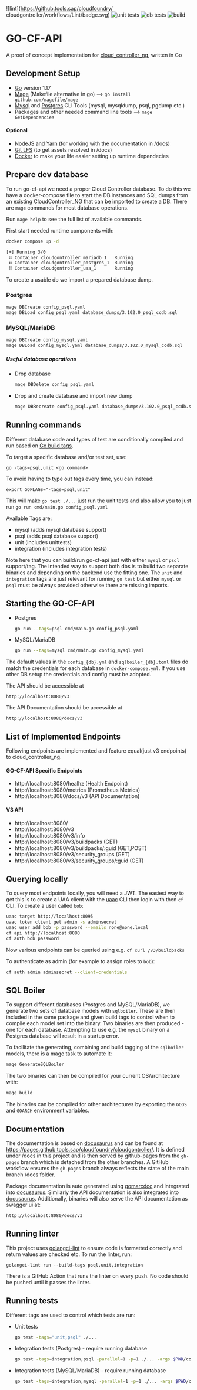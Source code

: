 ![lint](https://github.tools.sap/cloudfoundry/ cloudgontroller/workflows/Lint/badge.svg) ![unit tests](https://github.tools.sap/cloudfoundry/cloudgontroller/workflows/Run%20unit%20tests/badge.svg) ![db tests](https://github.tools.sap/cloudfoundry/cloudgontroller/workflows/Run%20database%20tests/badge.svg) ![build](https://github.tools.sap/cloudfoundry/cloudgontroller/workflows/Build%20binaries/badge.svg)

# GO-CF-API
A proof of concept implementation for [cloud_controller_ng](https://github.com/cloudfoundry/cloud_controller_ng), written in Go

## Development Setup
- [Go](https://golang.org/dl) version 1.17
- [Mage](https://github.com/magefile/mage) (Makefile alternative in go) --> `go install github.com/magefile/mage`
- [Mysql](https://mariadb.com/kb/en/mysql-command-line-client/) and [Postgres](https://www.postgresql.org/docs/13/app-psql.html) CLI Tools (mysql, mysqldump, psql, pgdump etc.)
- Packages and other needed command line tools --> `mage GetDependencies`
#### Optional
- [NodeJS](https://nodejs.org/en/) and [Yarn](https://yarnpkg.com/) (for working with the documentation in /docs)
- [Git LFS](https://git-lfs.github.com/) (to get assets resolved in /docs)
- [Docker](https://www.docker.com/) to make your life easier setting up runtime dependecies

## Prepare dev database
To run go-cf-api we need a proper Cloud Controller database.
To do this we have a docker-compose file to start the DB instances and SQL dumps from an existing CloudController_NG that can be imported to create a DB.
There are `mage` commands for most database operations.

Run `mage help` to see the full list of available commands.

First start needed runtime components with:
```bash
docker compose up -d 

[+] Running 3/0
 ⠿ Container cloudgontroller_mariadb_1   Running                                                                                                                                                                                                                                                                   0.0s
 ⠿ Container cloudgontroller_postgres_1  Running                                                                                                                                                                                                                                                                   0.0s
 ⠿ Container cloudgontroller_uaa_1       Running 
```
To create a usable db we import a prepared database dump.
### Postgres
```bash
mage DBCreate config_psql.yaml
mage DBLoad config_psql.yaml database_dumps/3.102.0_psql_ccdb.sql
```

### MySQL/MariaDB
```bash
mage DBCreate config_mysql.yaml
mage DBLoad config_mysql.yaml database_dumps/3.102.0_mysql_ccdb.sql
```

##### Useful database operations
* Drop database
	```bash
	mage DBDelete config_psql.yaml
	```
* Drop and create database and import new dump
	```bash
	mage DBRecreate config_psql.yaml database_dumps/3.102.0_psql_ccdb.sql
	```

## Running commands
Different database code and types of test are conditionally compiled and run based on [Go build tags](https://pkg.go.dev/cmd/go#hdr-Build_constraints).

To target a specific database and/or test set, use:
```
go -tags=psql,unit <go command>
```

To avoid having to type out tags every time, you can instead:
```
export GOFLAGS="-tags=psql,unit"
```

This will make `go test ./...` just run the unit tests and also allow you to just run `go run cmd/main.go config_psql.yaml`

Available Tags are:
- mysql (adds mysql database support)
- psql (adds psql database support)
- unit (includes unittests)
- integration (includes integration tests)

Note here that you can build/run go-cf-api just with either `mysql` or `psql` support/tag.
The intended way to support both dbs is to build two separate binaries and depending on the backend use the fitting one.
The `unit` and `integration` tags are just relevant for running `go test` but either `mysql` or `psql` must be always provided otherwise there are missing imports. 

## Starting the GO-CF-API
* Postgres
	```bash
	go run --tags=psql cmd/main.go config_psql.yaml
	```
* MySQL/MariaDB
	```bash
	go run --tags=mysql cmd/main.go config_mysql.yaml
	```

The default values in the `config_{db}.yml` and `sqlboiler_{db}.toml` files do match the credentials for each database in `docker-compose.yml`.
If you use other DB setup the credentials and config must be adopted.

The API should be accessible at
```
http://localhost:8080/v3
```

The API Documentation should be accessible at
```
http://localhost:8080/docs/v3
```

## List of Implemented Endpoints
Following endpoints are implemented and feature equal(just v3 endpoints) to cloud_controller_ng.


#### GO-CF-API Specific Endpoints
- http://localhost:8080/healhz (Health Endpoint)
- http://localhost:8080/metrics (Prometheus Metrics)
- http://localhost:8080/docs/v3 (API Documentation)
#### V3 API
- http://localhost:8080/
- http://localhost:8080/v3
- http://localhost:8080/v3/info
- http://localhost:8080/v3/buildpacks (GET)
- http://localhost:8080/v3/buildpacks/:guid (GET,POST)
- http://localhost:8080/v3/security_groups (GET)
- http://localhost:8080/v3/security_groups/:guid (GET)


## Querying locally
To query most endpoints locally, you will need a JWT. The easiest way to get this is to create a UAA client with the [uaac](https://github.com/cloudfoundry/cf-uaac) CLI then login with then `cf` CLI. To create a user called `bob`:
```bash
uaac target http://localhost:8095
uaac token client get admin -s adminsecret
uaac user add bob -p password --emails none@none.local
cf api http://localhost:8080
cf auth bob password
```

Now various endpoints can be queried using e.g. `cf curl /v3/buildpacks`

To authenticate as admin (for example to assign roles to `bob`):
```bash
cf auth admin adminsecret --client-credentials
```

## SQL Boiler
To support different databases (Postgres and MySQL/MariaDB), we generate two sets of database models with `sqlboiler`. These are then included in the same package and given build tags to control when to compile each model set into the binary. Two binaries are then produced - one for each database. Attempting to use e.g. the `mysql` binary on a Postgres database will result in a startup error.

To facilitate the generating, combining and build tagging of the `sqlboiler` models, there is a mage task to automate it:
```bash
mage GenerateSQLBoiler
```

The two binaries can then be compiled for your current OS/architecture with:
```bash
mage build
```

The binaries can be compiled for other architectures by exporting the `GOOS` and `GOARCH` environment variables.

## Documentation

The documentation is based on [docusaurus]() and can be found at https://pages.github.tools.sap/cloudfoundry/cloudgontroller/.
It is defined under /docs in this project and is then served by github-pages from the `gh-pages` branch which is detached from the other branches.
A GitHub workflow ensures the `gh-pages` branch always reflects the state of the main branch /docs folder.

Package documentation is auto generated using [gomarcdoc]() and integrated into [docusaurus]().
Similarly the API documentation is also integrated into [docusaurus]().
Additionally, binaries will also serve the API documentation as swagger ui at:
```
http://localhost:8080/docs/v3
```

## Running linter
This project uses [golangci-lint](https://golangci-lint.run/) to ensure code is formatted correctly and return values are checked etc.
To run the linter, run:
```
golangci-lint run --build-tags psql,unit,integration
```

There is a GitHub Action that runs the linter on every push. No code should be pushed until it passes the linter.

## Running tests
Different tags are used to control which tests are run:
* Unit tests
	```bash
	go test -tags="unit,psql" ./...
	```
* Integration tests (Postgres) - require running database
	```bash
	go test -tags=integration,psql -parallel=1 -p=1 ./... -args $PWD/config_psql.yaml
	```
* Integration tests (MySQL/MariaDB) - require running database
	```bash
	go test -tags=integration,mysql -parallel=1 -p=1 ./... -args $PWD/config_mysql.yaml
	```